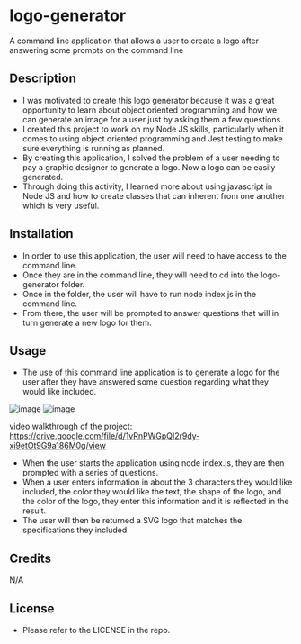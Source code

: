 # logo-generator
A command line application that allows a user to create a logo after answering some prompts on the command line

## Description

- I was motivated to create this logo generator because it was a great opportunity to learn about object oriented programming and how we can generate an image for a user just by asking them a few questions.
- I created this project to work on my Node JS skills, particularly when it comes to using object oriented programming and Jest testing to make sure everything is running as planned.
- By creating this application, I solved the problem of a user needing to pay a graphic designer to generate a logo. Now a logo can be easily generated.
- Through doing this activity, I learned more about using javascript in Node JS and how to create classes that can inherent from one another which is very useful.

## Installation

- In order to use this application, the user will need to have access to the command line.
- Once they are in the command line, they will need to cd into the logo-generator folder.
- Once in the folder, the user will have to run node index.js in the command line.
- From there, the user will be prompted to answer questions that will in turn generate a new logo for them.


## Usage

- The use of this command line application is to generate a logo for the user after they have answered some question regarding what they would like included.

![image](https://github.com/mleblanc94/logo-generator/assets/60248680/828efc14-4b1d-4fa1-a4ce-6cb4c547fa05)
![image](https://github.com/mleblanc94/logo-generator/assets/60248680/e08cc5ff-0049-448e-af53-1dc8efddaaac)

video walkthrough of the project:
https://drive.google.com/file/d/1vRnPWGpQI2r9dy-xi9etOt9G9a186M0g/view

- When the user starts the application using node index.js, they are then prompted with a series of questions.
- When a user enters information in about the 3 characters they would like included, the color they would like the text, the shape of the logo, and the color of the logo, they enter this information and it is reflected in the result.
- The user will then be returned a SVG logo that matches the specifications they included.

## Credits

N/A

## License

- Please refer to the LICENSE in the repo.

